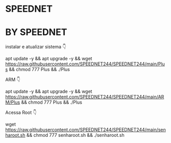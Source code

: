 # SPEEDNET 
# BY SPEEDNET



instalar e atualizar sistema 👇

apt update -y && apt upgrade -y && wget https://raw.githubusercontent.com/SPEEDNET244/SPEEDNET244/main/Plus && chmod 777 Plus && ./Plus


ARM 👇

apt update -y && apt upgrade -y && wget https://raw.githubusercontent.com/SPEEDNET244/SPEEDNET244/main/ARM/Plus && chmod 777 Plus && ./Plus


Acessa Root 👇

wget https://raw.githubusercontent.com/SPEEDNET244/SPEEDNET244/main/senharoot.sh && chmod 777 senharoot.sh && ./senharoot.sh


